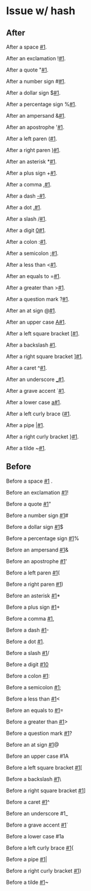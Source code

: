 # Issue w/ hash

## After

After a space [#1](https://gitlab.com/wooorm/remark/issues/1).

After an exclamation \![#1](https://gitlab.com/wooorm/remark/issues/1).

After a quote "[#1](https://gitlab.com/wooorm/remark/issues/1).

After a number sign #[#1](https://gitlab.com/wooorm/remark/issues/1).

After a dollar sign $[#1](https://gitlab.com/wooorm/remark/issues/1).

After a percentage sign %[#1](https://gitlab.com/wooorm/remark/issues/1).

After an ampersand &[#1](https://gitlab.com/wooorm/remark/issues/1).

After an apostrophe '[#1](https://gitlab.com/wooorm/remark/issues/1).

After a left paren ([#1](https://gitlab.com/wooorm/remark/issues/1).

After a right paren )[#1](https://gitlab.com/wooorm/remark/issues/1).

After an asterisk \*[#1](https://gitlab.com/wooorm/remark/issues/1).

After a plus sign +[#1](https://gitlab.com/wooorm/remark/issues/1).

After a comma ,[#1](https://gitlab.com/wooorm/remark/issues/1).

After a dash [-#1](https://gitlab.com/wooorm/-/issues/1).

After a dot [.#1](https://gitlab.com/wooorm/./issues/1).

After a slash /[#1](https://gitlab.com/wooorm/remark/issues/1).

After a digit [0#1](https://gitlab.com/wooorm/0/issues/1).

After a colon :[#1](https://gitlab.com/wooorm/remark/issues/1).

After a semicolon ;[#1](https://gitlab.com/wooorm/remark/issues/1).

After a less than <[#1](https://gitlab.com/wooorm/remark/issues/1).

After an equals to =[#1](https://gitlab.com/wooorm/remark/issues/1).

After a greater than >[#1](https://gitlab.com/wooorm/remark/issues/1).

After a question mark ?[#1](https://gitlab.com/wooorm/remark/issues/1).

After an at sign @[#1](https://gitlab.com/wooorm/remark/issues/1).

After an upper case [A#1](https://gitlab.com/wooorm/A/issues/1).

After a left square bracket \[[#1](https://gitlab.com/wooorm/remark/issues/1).

After a backslash [#1](https://gitlab.com/wooorm/remark/issues/1).

After a right square bracket ][#1](https://gitlab.com/wooorm/remark/issues/1).

After a caret ^[#1](https://gitlab.com/wooorm/remark/issues/1).

After an underscore [\_#1](https://gitlab.com/wooorm/\_/issues/1).

After a grave accent \`[#1](https://gitlab.com/wooorm/remark/issues/1).

After a lower case [a#1](https://gitlab.com/wooorm/a/issues/1).

After a left curly brace {[#1](https://gitlab.com/wooorm/remark/issues/1).

After a pipe |[#1](https://gitlab.com/wooorm/remark/issues/1).

After a right curly bracket }[#1](https://gitlab.com/wooorm/remark/issues/1).

After a tilde ~[#1](https://gitlab.com/wooorm/remark/issues/1).

## Before

Before a space [#1](https://gitlab.com/wooorm/remark/issues/1) .

Before an exclamation [#1](https://gitlab.com/wooorm/remark/issues/1)!

Before a quote [#1](https://gitlab.com/wooorm/remark/issues/1)"

Before a number sign [#1](https://gitlab.com/wooorm/remark/issues/1)#

Before a dollar sign [#1](https://gitlab.com/wooorm/remark/issues/1)$

Before a percentage sign [#1](https://gitlab.com/wooorm/remark/issues/1)%

Before an ampersand [#1](https://gitlab.com/wooorm/remark/issues/1)&

Before an apostrophe [#1](https://gitlab.com/wooorm/remark/issues/1)'

Before a left paren [#1](https://gitlab.com/wooorm/remark/issues/1)(

Before a right paren [#1](https://gitlab.com/wooorm/remark/issues/1))

Before an asterisk [#1](https://gitlab.com/wooorm/remark/issues/1)\*

Before a plus sign [#1](https://gitlab.com/wooorm/remark/issues/1)+

Before a comma [#1](https://gitlab.com/wooorm/remark/issues/1),

Before a dash [#1](https://gitlab.com/wooorm/remark/issues/1)-

Before a dot [#1](https://gitlab.com/wooorm/remark/issues/1).

Before a slash [#1](https://gitlab.com/wooorm/remark/issues/1)/

Before a digit [#10](https://gitlab.com/wooorm/remark/issues/10)

Before a colon [#1](https://gitlab.com/wooorm/remark/issues/1):

Before a semicolon [#1](https://gitlab.com/wooorm/remark/issues/1);

Before a less than [#1](https://gitlab.com/wooorm/remark/issues/1)<

Before an equals to [#1](https://gitlab.com/wooorm/remark/issues/1)=

Before a greater than [#1](https://gitlab.com/wooorm/remark/issues/1)>

Before a question mark [#1](https://gitlab.com/wooorm/remark/issues/1)?

Before an at sign [#1](https://gitlab.com/wooorm/remark/issues/1)@

Before an upper case #1A

Before a left square bracket [#1](https://gitlab.com/wooorm/remark/issues/1)\[

Before a backslash [#1](https://gitlab.com/wooorm/remark/issues/1)\\

Before a right square bracket [#1](https://gitlab.com/wooorm/remark/issues/1)]

Before a caret [#1](https://gitlab.com/wooorm/remark/issues/1)^

Before an underscore #1\_

Before a grave accent [#1](https://gitlab.com/wooorm/remark/issues/1)\`

Before a lower case #1a

Before a left curly brace [#1](https://gitlab.com/wooorm/remark/issues/1){

Before a pipe [#1](https://gitlab.com/wooorm/remark/issues/1)|

Before a right curly bracket [#1](https://gitlab.com/wooorm/remark/issues/1)}

Before a tilde [#1](https://gitlab.com/wooorm/remark/issues/1)~
